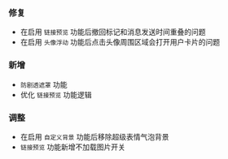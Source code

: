 ### 修复

- 在启用 `链接预览` 功能后撤回标记和消息发送时间重叠的问题
- 在启用 `头像浮动` 功能后点击头像周围区域会打开用户卡片的问题

### 新增

- `防剧透遮罩` 功能
- 优化 `链接预览` 功能逻辑

### 调整

- 在启用 `自定义背景` 功能后移除超级表情气泡背景
- `链接预览` 功能新增不加载图片开关
